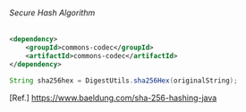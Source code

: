 ###### Secure Hash Algorithm
```xml
<dependency>
    <groupId>commons-codec</groupId>
    <artifactId>commons-codec</artifactId>
</dependency>
```
```java
String sha256hex = DigestUtils.sha256Hex(originalString);
```
[Ref.] https://www.baeldung.com/sha-256-hashing-java
